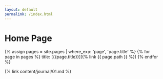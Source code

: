 ```yaml
---
layout: default
permalink: /index.html
---
```


# Home Page

{% assign pages = site.pages | where_exp: 'page', 'page.title' %}
{% for page in pages %}
    title: [{{page.title}}]({% link {{ page.path }} %})
{% endfor %}

{% link content/journal/01.md %}